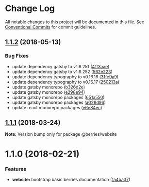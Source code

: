 # Change Log

All notable changes to this project will be documented in this file.
See [Conventional Commits](https://conventionalcommits.org) for commit guidelines.

<a name="1.1.2"></a>
## [1.1.2](https://github.com/MartinHelmut/berries/compare/@berries/website@1.1.1...@berries/website@1.1.2) (2018-05-13)


### Bug Fixes

* update dependency gatsby to v1.9.251 ([41f3aae](https://github.com/MartinHelmut/berries/commit/41f3aae))
* update dependency gatsby to v1.9.252 ([562e223](https://github.com/MartinHelmut/berries/commit/562e223))
* update dependency typography to v0.16.16 ([31fe9a9](https://github.com/MartinHelmut/berries/commit/31fe9a9))
* update dependency typography to v0.16.17 ([250213a](https://github.com/MartinHelmut/berries/commit/250213a))
* update gatsby monorepo ([b326d2e](https://github.com/MartinHelmut/berries/commit/b326d2e))
* update gatsby monorepo ([e298e94](https://github.com/MartinHelmut/berries/commit/e298e94))
* update gatsby monorepo packages ([651a550](https://github.com/MartinHelmut/berries/commit/651a550))
* update gatsby monorepo packages ([a028d96](https://github.com/MartinHelmut/berries/commit/a028d96))
* update react monorepo packages ([e6e84ec](https://github.com/MartinHelmut/berries/commit/e6e84ec))




<a name="1.1.1"></a>
## [1.1.1](https://github.com/MartinHelmut/berries/compare/@berries/website@1.1.0...@berries/website@1.1.1) (2018-03-24)




**Note:** Version bump only for package @berries/website

<a name="1.1.0"></a>
# 1.1.0 (2018-02-21)


### Features

* **website:** bootstrap basic berries documentation ([1a4ba37](https://github.com/MartinHelmut/berries/commit/1a4ba37))
